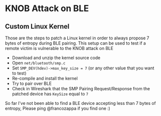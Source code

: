 # KNOB Attack on BLE

## Custom Linux Kernel

Those are the steps to patch a Linux kernel in order to always propose 7 bytes
of entropy during BLE pairing. This setup can be used to test if a remote
victim is vulnerable to the KNOB attack on BLE
* Download and unzip the kernel source code
* Open `net/bluetooth/smp.c`
* Set `SMP_DEV(hdev)->max_key_size = 7` (or any other value that you want to test)
* Re-compile and install the kernel
* Try to pair over BLE
* Check in Wireshark that the SMP Pairing Request/Response from the patched
    device has `KeySize` equal to `7`

So far I've not been able to find a BLE device accepting less than 7 bytes of
entropy, Please ping @francozappa if you find one :)

